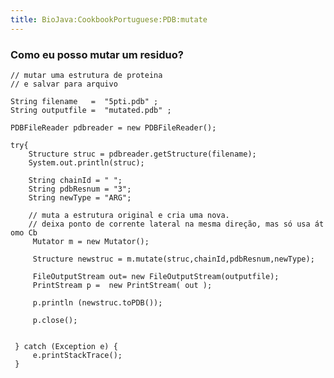 ```yaml
---
title: BioJava:CookbookPortuguese:PDB:mutate
---
```


### Como eu posso mutar um residuo?

<java>

`// mutar uma estrutura de proteina`  
`// e salvar para arquivo`  
  
`String filename   =  "5pti.pdb" ;`  
`String outputfile =  "mutated.pdb" ;`  
  
`PDBFileReader pdbreader = new PDBFileReader();`  
  
`try{`  
`    Structure struc = pdbreader.getStructure(filename);`  
`    System.out.println(struc);`  
  
  
`    String chainId = " ";`  
`    String pdbResnum = "3";`  
`    String newType = "ARG";`  
  
`    // muta a estrutura original e cria uma nova.`  
`    // deixa ponto de corrente lateral na mesma direção, mas só usa átomo Cb`  
`     Mutator m = new Mutator();`

`     Structure newstruc = m.mutate(struc,chainId,pdbResnum,newType);`  
` `  
`     FileOutputStream out= new FileOutputStream(outputfile); `  
`     PrintStream p =  new PrintStream( out );`  
` `  
`     p.println (newstruc.toPDB());`  
` `  
`     p.close();`  
` `  
` `  
` } catch (Exception e) {`  
`     e.printStackTrace();`  
` } `

</java>
